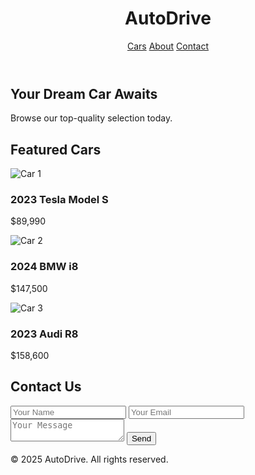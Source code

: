 <!DOCTYPE html>
<html lang="en">
<head>
  <meta charset="UTF-8">
  <meta name="viewport" content="width=device-width, initial-scale=1.0">
  <title>AutoDrive - Car Dealership</title>
  <link rel="stylesheet" href="css/style.css">
</head>
<body>
  <header>
    <h1>AutoDrive</h1>
    <nav>
      <a href="#cars">Cars</a>
      <a href="#about">About</a>
      <a href="#contact">Contact</a>
    </nav>
  </header>

  <section class="hero">
    <h2>Your Dream Car Awaits</h2>
    <p>Browse our top-quality selection today.</p>
  </section>

  <section id="cars" class="car-listing">
    <h2>Featured Cars</h2>
    <div class="car">
      <img src="image/images.jpeg" alt="Car 1">
      <h3>2023 Tesla Model S</h3>
      <p>$89,990</p>
    </div>
    <div class="car">
      <img src="image/download 2.jpeg" alt="Car 2">
      <h3>2024 BMW i8</h3>
      <p>$147,500</p>
    </div>
    <div class="car">
      <img src="image/download 3.jpeg" alt="Car 3">
      <h3>2023 Audi R8</h3>
      <p>$158,600</p>
    </div>
  </section>

  <section id="contact" class="contact-form">
    <h2>Contact Us</h2>
    <form>
      <input type="text" placeholder="Your Name" required>
      <input type="email" placeholder="Your Email" required>
      <textarea placeholder="Your Message"></textarea>
      <button type="submit">Send</button>
    </form>
  </section>

  <footer>
    <p>&copy; 2025 AutoDrive. All rights reserved.</p>
  </footer>
</body>
</html>
